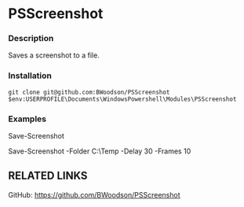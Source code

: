# PSScreenshot

### Description
Saves a screenshot to a file.

### Installation
```
git clone git@github.com:BWoodson/PSScreenshot $env:USERPROFILE\Documents\WindowsPowershell\Modules\PSScreenshot
```

### Examples
Save-Screenshot

Save-Screenshot -Folder C:\Temp -Delay 30 -Frames 10

## RELATED LINKS
GitHub: https://github.com/BWoodson/PSScreenshot